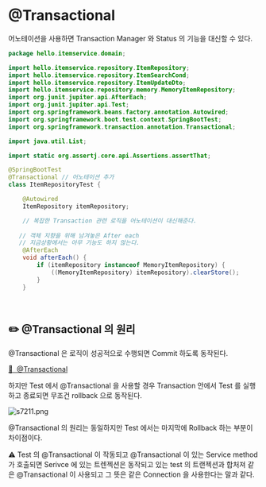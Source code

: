 # @Transactional

어노테이션을 사용하면 Transaction Manager 와 Status 의 기능을 대신할 수 있다.

```java
package hello.itemservice.domain;

import hello.itemservice.repository.ItemRepository;
import hello.itemservice.repository.ItemSearchCond;
import hello.itemservice.repository.ItemUpdateDto;
import hello.itemservice.repository.memory.MemoryItemRepository;
import org.junit.jupiter.api.AfterEach;
import org.junit.jupiter.api.Test;
import org.springframework.beans.factory.annotation.Autowired;
import org.springframework.boot.test.context.SpringBootTest;
import org.springframework.transaction.annotation.Transactional;

import java.util.List;

import static org.assertj.core.api.Assertions.assertThat;

@SpringBootTest
@Transactional // 어노테이션 추가
class ItemRepositoryTest {

    @Autowired
    ItemRepository itemRepository;

    // 복잡한 Transaction 관련 로직을 어노테이션이 대신해준다.
    
   // 객체 지향을 위해 남겨놓은 After each
   // 지금상황에서는 아무 기능도 하지 않는다.
    @AfterEach
    void afterEach() {
        if (itemRepository instanceof MemoryItemRepository) {
            ((MemoryItemRepository) itemRepository).clearStore();
        }
    }
```

<br>

## ✏️ @Transactional 의 원리

@Transactional 은 로직이 성공적으로 수행되면 Commit 하도록 동작된다.

[🔗  @Transactional](https://github.com/choideakook/TIL/blob/main/Spring/6%20DB%20접근%20핵심%20원리/4%20Transaction%20활용/230130%206%20Transaction%20AOP%20정리.md)

하지만 Test 에서 @Transactional 을 사용할 경우
Transaction 안에서 Test 를 실행하고 종료되면 무조건 rollback 으로 동작된다.

![s7211.png](@Transactional%2045b2565cca4940fba10503058653ecc2/s7211.png)

@Transactional 의 원리는 동일하지만 Test 에서는 마지막에 Rollback 하는 부분이 차이점이다.

⚠️ Test 의 @Transactional 이 작동되고 @Transactional 이 있는 Service method 가 호출되면 Serivce 에 있는 트렌젝션은 동작되고 있는 test 의 트랜젝션과 합처져 같은 @Transactional 이 사용되고 그 뜻은 같은 Connection 을 사용한다는 말과 같다.
